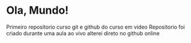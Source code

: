 # Ola, Mundo!
 Primeiro repositorio curso git e github do curso em video
 Repositorio foi criado durante uma aula ao vivo
alterei direto no github online
